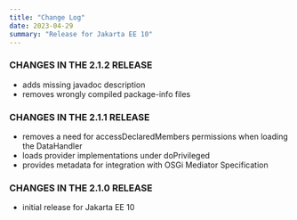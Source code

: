 ```yaml
---
title: "Change Log"
date: 2023-04-29
summary: "Release for Jakarta EE 10"
---
```


### CHANGES IN THE 2.1.2 RELEASE

* adds missing javadoc description
* removes wrongly compiled package-info files

### CHANGES IN THE 2.1.1 RELEASE

* removes a need for accessDeclaredMembers permissions when loading the DataHandler
* loads provider implementations under doPrivileged
* provides metadata for integration with OSGi Mediator Specification

### CHANGES IN THE 2.1.0 RELEASE

* initial release for Jakarta EE 10
